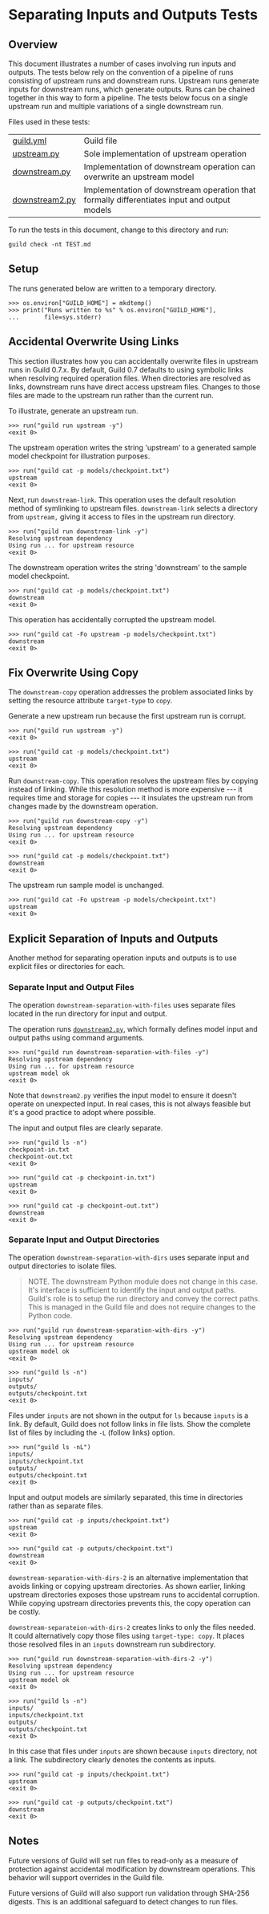 # Separating Inputs and Outputs Tests

## Overview

This document illustrates a number of cases involving run inputs and
outputs. The tests below rely on the convention of a pipeline of runs
consisting of upstream runs and downstream runs. Upstream runs
generate inputs for downstream runs, which generate outputs. Runs can
be chained together in this way to form a pipeline. The tests below
focus on a single upstream run and multiple variations of a single
downstream run.

Files used in these tests:

|                                  |                                                                                             |
|----------------------------------|---------------------------------------------------------------------------------------------|
| [guild.yml](guild.yml)           | Guild file                                                                                  |
| [upstream.py](upstream.py)       | Sole implementation of upstream operation                                                   |
| [downstream.py](downstream.py)   | Implementation of downstream operation can overwrite an upstream model                      |
| [downstream2.py](downstream2.py) | Implementation of downstream operation that formally differentiates input and output models |

To run the tests in this document, change to this directory and run:

    guild check -nt TEST.md

## Setup

The runs generated below are written to a temporary directory.

    >>> os.environ["GUILD_HOME"] = mkdtemp()
    >>> print("Runs written to %s" % os.environ["GUILD_HOME"],
    ...       file=sys.stderr)

## Accidental Overwrite Using Links

This section illustrates how you can accidentally overwrite files in
upstream runs in Guild 0.7.x. By default, Guild 0.7 defaults to using
symbolic links when resolving required operation files. When
directories are resolved as links, downstream runs have direct access
upstream files. Changes to those files are made to the upstream run
rather than the current run.

To illustrate, generate an upstream run.

    >>> run("guild run upstream -y")
    <exit 0>

The upstream operation writes the string 'upstream' to a generated
sample model checkpoint for illustration purposes.

    >>> run("guild cat -p models/checkpoint.txt")
    upstream
    <exit 0>

Next, run `downstream-link`. This operation uses the default
resolution method of symlinking to upstream files. `downstream-link`
selects a directory from `upstream,` giving it access to files in the
upstream run directory.

    >>> run("guild run downstream-link -y")
    Resolving upstream dependency
    Using run ... for upstream resource
    <exit 0>

The downstream operation writes the string 'downstream' to the sample
model checkpoint.

    >>> run("guild cat -p models/checkpoint.txt")
    downstream
    <exit 0>

This operation has accidentally corrupted the upstream model.

    >>> run("guild cat -Fo upstream -p models/checkpoint.txt")
    downstream
    <exit 0>

## Fix Overwrite Using Copy

The `downstream-copy` operation addresses the problem associated links
by setting the resource attribute `target-type` to `copy`.

Generate a new upstream run because the first upstream run is corrupt.

    >>> run("guild run upstream -y")
    <exit 0>

    >>> run("guild cat -p models/checkpoint.txt")
    upstream
    <exit 0>

Run `downstream-copy`. This operation resolves the upstream files by
copying instead of linking. While this resolution method is more
expensive --- it requires time and storage for copies --- it insulates
the upstream run from changes made by the downstream operation.

    >>> run("guild run downstream-copy -y")
    Resolving upstream dependency
    Using run ... for upstream resource
    <exit 0>

    >>> run("guild cat -p models/checkpoint.txt")
    downstream
    <exit 0>

The upstream run sample model is unchanged.

    >>> run("guild cat -Fo upstream -p models/checkpoint.txt")
    upstream
    <exit 0>

## Explicit Separation of Inputs and Outputs

Another method for separating operation inputs and outputs is to use
explicit files or directories for each.

### Separate Input and Output Files

The operation `downstream-separation-with-files` uses separate files
located in the run directory for input and output.

The operation runs [`downstream2.py`](downstream2.py), which formally
defines model input and output paths using command arguments.

    >>> run("guild run downstream-separation-with-files -y")
    Resolving upstream dependency
    Using run ... for upstream resource
    upstream model ok
    <exit 0>

Note that `downstream2.py` verifies the input model to ensure it
doesn't operate on unexpected input. In real cases, this is not always
feasible but it's a good practice to adopt where possible.

The input and output files are clearly separate.

    >>> run("guild ls -n")
    checkpoint-in.txt
    checkpoint-out.txt
    <exit 0>

    >>> run("guild cat -p checkpoint-in.txt")
    upstream
    <exit 0>

    >>> run("guild cat -p checkpoint-out.txt")
    downstream
    <exit 0>

### Separate Input and Output Directories

The operation `downstream-separation-with-dirs` uses separate input
and output directories to isolate files.

> NOTE. The downstream Python module does not change in this
> case. It's interface is sufficient to identify the input and output
> paths. Guild's role is to setup the run directory and convey the
> correct paths. This is managed in the Guild file and does not
> require changes to the Python code.

    >>> run("guild run downstream-separation-with-dirs -y")
    Resolving upstream dependency
    Using run ... for upstream resource
    upstream model ok
    <exit 0>

    >>> run("guild ls -n")
    inputs/
    outputs/
    outputs/checkpoint.txt
    <exit 0>

Files under `inputs` are not shown in the output for `ls` because
`inputs` is a link. By default, Guild does not follow links in file
lists. Show the complete list of files by including the `-L` (follow
links) option.

    >>> run("guild ls -nL")
    inputs/
    inputs/checkpoint.txt
    outputs/
    outputs/checkpoint.txt
    <exit 0>

Input and output models are similarly separated, this time in
directories rather than as separate files.

    >>> run("guild cat -p inputs/checkpoint.txt")
    upstream
    <exit 0>

    >>> run("guild cat -p outputs/checkpoint.txt")
    downstream
    <exit 0>

`downstream-separation-with-dirs-2` is an alternative implementation
that avoids linking or copying upstream directories. As shown earlier,
linking upstream directories exposes those upstream runs to accidental
corruption. While copying upstream directories prevents this, the copy
operation can be costly.

`downstream-separateion-with-dirs-2` creates links to only the files
needed. It could alternatively copy those files using `target-type:
copy`. It places those resolved files in an `inputs` downstream run
subdirectory.

    >>> run("guild run downstream-separation-with-dirs-2 -y")
    Resolving upstream dependency
    Using run ... for upstream resource
    upstream model ok
    <exit 0>

    >>> run("guild ls -n")
    inputs/
    inputs/checkpoint.txt
    outputs/
    outputs/checkpoint.txt
    <exit 0>

In this case that files under `inputs` are shown because `inputs`
directory, not a link. The subdirectory clearly denotes the contents
as inputs.

    >>> run("guild cat -p inputs/checkpoint.txt")
    upstream
    <exit 0>

    >>> run("guild cat -p outputs/checkpoint.txt")
    downstream
    <exit 0>

## Notes

Future versions of Guild will set run files to read-only as a measure
of protection against accidental modification by downstream
operations. This behavior will support overrides in the Guild file.

Future versions of Guild will also support run validation through
SHA-256 digests. This is an additional safeguard to detect changes to
run files.
